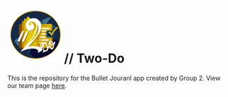 # <img src="./admin/branding/logo256.png" style="zoom:50%;" />// Two-Do

This is the repository for the Bullet Jouranl app created by Group 2. View our team page [here](./admin/team.md).